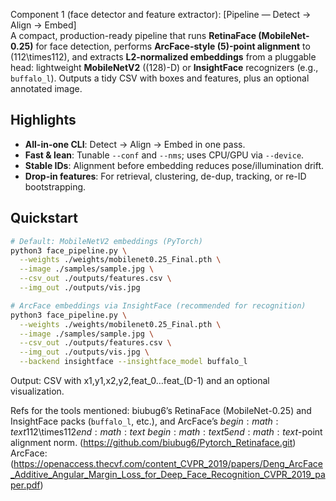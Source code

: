 
Component 1 (face detector and feature extractor):  [Pipeline — Detect → Align → Embed]\
A compact, production-ready pipeline that runs **RetinaFace (MobileNet-0.25)** for face detection, performs **ArcFace-style \(5\)-point alignment** to \(112\times112\), and extracts **L2-normalized embeddings** from a pluggable head: lightweight **MobileNetV2** (\(128\)-D) or **InsightFace** recognizers (e.g., `buffalo_l`). Outputs a tidy CSV with boxes and features, plus an optional annotated image.

## Highlights
- **All-in-one CLI**: Detect → Align → Embed in one pass.  
- **Fast & lean**: Tunable `--conf` and `--nms`; uses CPU/GPU via `--device`.  
- **Stable IDs**: Alignment before embedding reduces pose/illumination drift.  
- **Drop-in features**: For retrieval, clustering, de-dup, tracking, or re-ID bootstrapping.

## Quickstart
```bash
# Default: MobileNetV2 embeddings (PyTorch)
python3 face_pipeline.py \
  --weights ./weights/mobilenet0.25_Final.pth \
  --image ./samples/sample.jpg \
  --csv_out ./outputs/features.csv \
  --img_out ./outputs/vis.jpg

# ArcFace embeddings via InsightFace (recommended for recognition)
python3 face_pipeline.py \
  --weights ./weights/mobilenet0.25_Final.pth \
  --image ./samples/sample.jpg \
  --csv_out ./outputs/features.csv \
  --img_out ./outputs/vis.jpg \
  --backend insightface --insightface_model buffalo_l
```
Output: CSV with x1,y1,x2,y2,feat_0…feat_(D-1) and an optional visualization.

Refs for the tools mentioned: biubug6’s RetinaFace (MobileNet-0.25) and InsightFace packs (`buffalo_l`, etc.), and ArcFace’s $begin:math:text$112\\times112$end:math:text$ $begin:math:text$5$end:math:text$-point alignment norm. (https://github.com/biubug6/Pytorch_Retinaface.git) ArcFace: (https://openaccess.thecvf.com/content_CVPR_2019/papers/Deng_ArcFace_Additive_Angular_Margin_Loss_for_Deep_Face_Recognition_CVPR_2019_paper.pdf)
